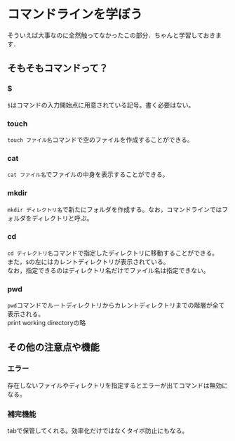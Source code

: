 # コマンドラインを学ぼう
そういえば大事なのに全然触ってなかったこの部分．ちゃんと学習しておきます．

## そもそもコマンドって？

### $

`$`はコマンドの入力開始点に用意されている記号。書く必要はない。

### touch

`touch ファイル名`コマンドで空のファイルを作成することができる。

### cat

`cat ファイル名`でファイルの中身を表示することができる。  

### mkdir

`mkdir ディレクトリ名`で新たにフォルダを作成する。なお，コマンドラインではフォルダをディレクトリと呼ぶ。

### cd

`cd ディレクトリ名`コマンドで指定したディレクトリに移動することができる。  
また，`$`の左にはカレントディレクトリが表示されている。  
なお，指定できるのはディレクトリ名だけでファイル名は指定できない。

### pwd

`pwd`コマンドでルートディレクトリからカレントディレクトリまでの階層が全て表示される。  
print working directoryの略

## その他の注意点や機能

### エラー
存在しないファイルやディレクトリを指定するとエラーが出てコマンドは無効になる。

### 補完機能
tabで保管してくれる。効率化だけではなくタイポ防止にもなる。
